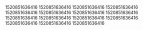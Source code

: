 1520851636416
1520851636416
1520851636416
1520851636416
1520851636416
1520851636416
1520851636416
1520851636416
1520851636416
1520851636416
1520851636416
1520851636416
1520851636416
1520851636416
1520851636416